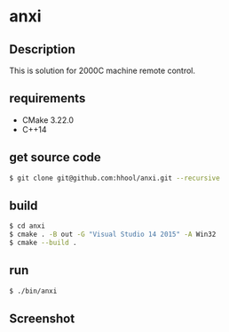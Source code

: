 # anxi

## Description

This is solution for 2000C machine remote control.

## requirements

- CMake 3.22.0
- C++14
  
## get source code

```bash
$ git clone git@github.com:hhool/anxi.git --recursive
```

## build

```bash
$ cd anxi
$ cmake . -B out -G "Visual Studio 14 2015" -A Win32
$ cmake --build .
```

## run

```bash
$ ./bin/anxi
```

## Screenshot
